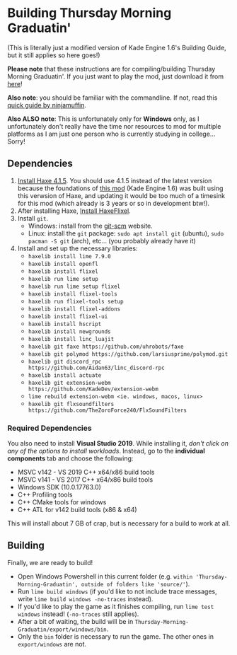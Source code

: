 ﻿# Building Thursday Morning Graduatin'

(This is literally just a modified version of Kade Engine 1.6's Building Guide, but it still applies so here goes!)

**Please note** that these instructions are for compiling/building Thursday Morning Graduatin'. If you just want to play the mod, just download it from [here](https://www.youtube.com/watch?v=dQw4w9WgXcQ)!

**Also note**: you should be familiar with the commandline. If not, read this [quick guide by ninjamuffin](https://ninjamuffin99.newgrounds.com/news/post/1090480).

**Also ALSO note**: This is unfortunately only for **Windows** only, as I unfortunately don't really have the time nor resources to mod for multiple platforms as I am just one person who is currently studying in college... Sorry!

## Dependencies
 1. [Install Haxe 4.1.5](https://haxe.org/download/version/4.1.5/). You should use 4.1.5 instead of the latest version because the foundations of [this mod](https://github.com/DreamedWave/Thursday-Morning-Graduatin) (Kade Engine 1.6) was built using this verwsion of Haxe, and updating it would be too much of a timesink for this mod (which already is 3 years or so in development btw!).
 2. After installing Haxe, [Install HaxeFlixel](https://haxeflixel.com/documentation/install-haxeflixel/).
 3. Install `git`.
	 - Windows: install from the [git-scm](https://git-scm.com/downloads) website.
	 - Linux: install the `git` package: `sudo apt install git` (ubuntu), `sudo pacman -S git` (arch), etc... (you probably already have it)
 4. Install and set up the necessary libraries:
	 - `haxelib install lime 7.9.0`
	 - `haxelib install openfl`
	 - `haxelib install flixel`
	 - `haxelib run lime setup`
	 - `haxelib run lime setup flixel`
	 - `haxelib install flixel-tools`
	 - `haxelib run flixel-tools setup`
	 - `haxelib install flixel-addons`
	 - `haxelib install flixel-ui`
	 - `haxelib install hscript`
	 - `haxelib install newgrounds`
	 - `haxelib install linc_luajit`
	 - `haxelib git faxe https://github.com/uhrobots/faxe`
	 - `haxelib git polymod https://github.com/larsiusprime/polymod.git`
	 - `haxelib git discord_rpc https://github.com/Aidan63/linc_discord-rpc`
	 - `haxelib install actuate`
	 - `haxelib git extension-webm https://github.com/KadeDev/extension-webm`
	 - `lime rebuild extension-webm <ie. windows, macos, linux>`
	 - `haxelib git flxsoundfilters https://github.com/TheZoroForce240/FlxSoundFilters`

### Required Dependencies
You also need to install **Visual Studio 2019**. While installing it, *don't click on any of the options to install workloads*. Instead, go to the **individual components** tab and choose the following:

-   MSVC v142 - VS 2019 C++ x64/x86 build tools
-   MSVC v141 - VS 2017 C++ x64/x86 build tools
-   Windows SDK (10.0.17763.0)
-   C++ Profiling tools
-   C++ CMake tools for windows
-   C++ ATL for v142 build tools (x86 & x64)

This will install about 7 GB of crap, but is necessary for a build to work at all.

## Building
Finally, we are ready to build!

- Open Windows Powershell in this current folder (e.g. `within 'Thursday-Morning-Graduatin', outside of folders like 'source/'`).
- Run `lime build windows` (if you'd like to not include trace messages, write `lime build windows -no-traces` instead).
- If you'd like to play the game as it finishes compiling, run `lime test windows` instead!	(`-no-traces` still applies).
- After a bit of waiting, the build will be in `Thursday-Morning-Graduatin/export/windows/bin`.
- Only the `bin` folder is necessary to run the game. The other ones in `export/windows` are not.
